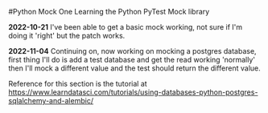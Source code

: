 #Python Mock One
Learning the Python PyTest Mock library

**2022-10-21**
I've been able to get a basic mock working, not sure if I'm doing it 'right' but the patch works.

**2022-11-04**
Continuing on, now working on mocking a postgres database, first thing I'll do is add a test database and get the read working 'normally' then I'll mock a different value and the test should return the different value.

Reference for this section is the tutorial at https://www.learndatasci.com/tutorials/using-databases-python-postgres-sqlalchemy-and-alembic/


